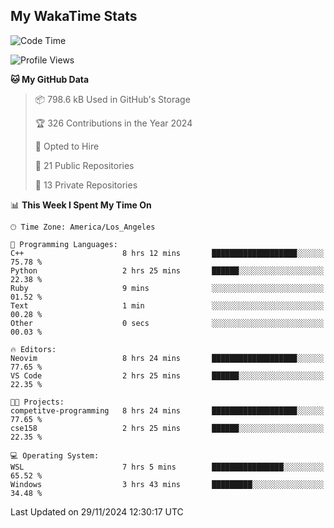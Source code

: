 ## My WakaTime Stats
<!--START_SECTION:waka-->
![Code Time](http://img.shields.io/badge/Code%20Time-172%20hrs%201%20min-blue)

![Profile Views](http://img.shields.io/badge/Profile%20Views-0-blue)

**🐱 My GitHub Data** 

> 📦 798.6 kB Used in GitHub's Storage 
 > 
> 🏆 326 Contributions in the Year 2024
 > 
> 💼 Opted to Hire
 > 
> 📜 21 Public Repositories 
 > 
> 🔑 13 Private Repositories 
 > 
📊 **This Week I Spent My Time On** 

```text
🕑︎ Time Zone: America/Los_Angeles

💬 Programming Languages: 
C++                      8 hrs 12 mins       ███████████████████░░░░░░   75.78 % 
Python                   2 hrs 25 mins       ██████░░░░░░░░░░░░░░░░░░░   22.38 % 
Ruby                     9 mins              ░░░░░░░░░░░░░░░░░░░░░░░░░   01.52 % 
Text                     1 min               ░░░░░░░░░░░░░░░░░░░░░░░░░   00.28 % 
Other                    0 secs              ░░░░░░░░░░░░░░░░░░░░░░░░░   00.03 % 

🔥 Editors: 
Neovim                   8 hrs 24 mins       ███████████████████░░░░░░   77.65 % 
VS Code                  2 hrs 25 mins       ██████░░░░░░░░░░░░░░░░░░░   22.35 % 

🐱‍💻 Projects: 
competitve-programming   8 hrs 24 mins       ███████████████████░░░░░░   77.65 % 
cse158                   2 hrs 25 mins       ██████░░░░░░░░░░░░░░░░░░░   22.35 % 

💻 Operating System: 
WSL                      7 hrs 5 mins        ████████████████░░░░░░░░░   65.52 % 
Windows                  3 hrs 43 mins       █████████░░░░░░░░░░░░░░░░   34.48 % 
```


 Last Updated on 29/11/2024 12:30:17 UTC
<!--END_SECTION:waka-->
